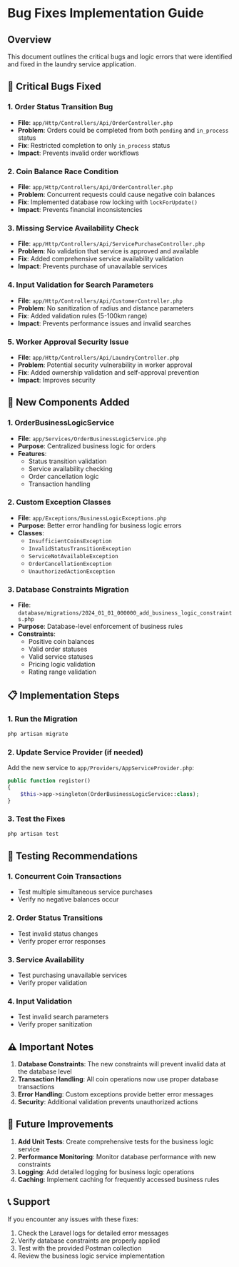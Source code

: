 # Bug Fixes Implementation Guide

## Overview
This document outlines the critical bugs and logic errors that were identified and fixed in the laundry service application.

## 🚨 **Critical Bugs Fixed**

### 1. **Order Status Transition Bug**
- **File**: `app/Http/Controllers/Api/OrderController.php`
- **Problem**: Orders could be completed from both `pending` and `in_process` status
- **Fix**: Restricted completion to only `in_process` status
- **Impact**: Prevents invalid order workflows

### 2. **Coin Balance Race Condition**
- **File**: `app/Http/Controllers/Api/OrderController.php`
- **Problem**: Concurrent requests could cause negative coin balances
- **Fix**: Implemented database row locking with `lockForUpdate()`
- **Impact**: Prevents financial inconsistencies

### 3. **Missing Service Availability Check**
- **File**: `app/Http/Controllers/Api/ServicePurchaseController.php`
- **Problem**: No validation that service is approved and available
- **Fix**: Added comprehensive service availability validation
- **Impact**: Prevents purchase of unavailable services

### 4. **Input Validation for Search Parameters**
- **File**: `app/Http/Controllers/Api/CustomerController.php`
- **Problem**: No sanitization of radius and distance parameters
- **Fix**: Added validation rules (5-100km range)
- **Impact**: Prevents performance issues and invalid searches

### 5. **Worker Approval Security Issue**
- **File**: `app/Http/Controllers/Api/LaundryController.php`
- **Problem**: Potential security vulnerability in worker approval
- **Fix**: Added ownership validation and self-approval prevention
- **Impact**: Improves security

## 🔧 **New Components Added**

### 1. **OrderBusinessLogicService**
- **File**: `app/Services/OrderBusinessLogicService.php`
- **Purpose**: Centralized business logic for orders
- **Features**:
  - Status transition validation
  - Service availability checking
  - Order cancellation logic
  - Transaction handling

### 2. **Custom Exception Classes**
- **File**: `app/Exceptions/BusinessLogicExceptions.php`
- **Purpose**: Better error handling for business logic errors
- **Classes**:
  - `InsufficientCoinsException`
  - `InvalidStatusTransitionException`
  - `ServiceNotAvailableException`
  - `OrderCancellationException`
  - `UnauthorizedActionException`

### 3. **Database Constraints Migration**
- **File**: `database/migrations/2024_01_01_000000_add_business_logic_constraints.php`
- **Purpose**: Database-level enforcement of business rules
- **Constraints**:
  - Positive coin balances
  - Valid order statuses
  - Valid service statuses
  - Pricing logic validation
  - Rating range validation

## 📋 **Implementation Steps**

### 1. **Run the Migration**
```bash
php artisan migrate
```

### 2. **Update Service Provider** (if needed)
Add the new service to `app/Providers/AppServiceProvider.php`:
```php
public function register()
{
    $this->app->singleton(OrderBusinessLogicService::class);
}
```

### 3. **Test the Fixes**
```bash
php artisan test
```

## 🧪 **Testing Recommendations**

### 1. **Concurrent Coin Transactions**
- Test multiple simultaneous service purchases
- Verify no negative balances occur

### 2. **Order Status Transitions**
- Test invalid status changes
- Verify proper error responses

### 3. **Service Availability**
- Test purchasing unavailable services
- Verify proper validation

### 4. **Input Validation**
- Test invalid search parameters
- Verify proper sanitization

## ⚠️ **Important Notes**

1. **Database Constraints**: The new constraints will prevent invalid data at the database level
2. **Transaction Handling**: All coin operations now use proper database transactions
3. **Error Handling**: Custom exceptions provide better error messages
4. **Security**: Additional validation prevents unauthorized actions

## 🔄 **Future Improvements**

1. **Add Unit Tests**: Create comprehensive tests for the business logic service
2. **Performance Monitoring**: Monitor database performance with new constraints
3. **Logging**: Add detailed logging for business logic operations
4. **Caching**: Implement caching for frequently accessed business rules

## 📞 **Support**

If you encounter any issues with these fixes:
1. Check the Laravel logs for detailed error messages
2. Verify database constraints are properly applied
3. Test with the provided Postman collection
4. Review the business logic service implementation

